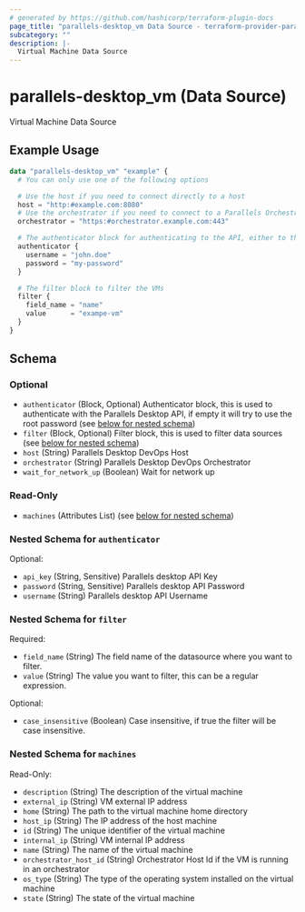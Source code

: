 ```yaml
---
# generated by https://github.com/hashicorp/terraform-plugin-docs
page_title: "parallels-desktop_vm Data Source - terraform-provider-parallels-desktop"
subcategory: ""
description: |-
  Virtual Machine Data Source
---
```


# parallels-desktop_vm (Data Source)

Virtual Machine Data Source

## Example Usage

```terraform
data "parallels-desktop_vm" "example" {
  # You can only use one of the following options

  # Use the host if you need to connect directly to a host
  host = "http:#example.com:8080"
  # Use the orchestrator if you need to connect to a Parallels Orchestrator
  orchestrator = "https:#orchestrator.example.com:443"

  # The authenticator block for authenticating to the API, either to the host or orchestrator
  authenticator {
    username = "john.doe"
    password = "my-password"
  }

  # The filter block to filter the VMs
  filter {
    field_name = "name"
    value      = "exampe-vm"
  }
}
```

<!-- schema generated by tfplugindocs -->
## Schema

### Optional

- `authenticator` (Block, Optional) Authenticator block, this is used to authenticate with the Parallels Desktop API, if empty it will try to use the root password (see [below for nested schema](#nestedblock--authenticator))
- `filter` (Block, Optional) Filter block, this is used to filter data sources (see [below for nested schema](#nestedblock--filter))
- `host` (String) Parallels Desktop DevOps Host
- `orchestrator` (String) Parallels Desktop DevOps Orchestrator
- `wait_for_network_up` (Boolean) Wait for network up

### Read-Only

- `machines` (Attributes List) (see [below for nested schema](#nestedatt--machines))

<a id="nestedblock--authenticator"></a>
### Nested Schema for `authenticator`

Optional:

- `api_key` (String, Sensitive) Parallels desktop API Key
- `password` (String, Sensitive) Parallels desktop API Password
- `username` (String) Parallels desktop API Username


<a id="nestedblock--filter"></a>
### Nested Schema for `filter`

Required:

- `field_name` (String) The field name of the datasource where you want to filter.
- `value` (String) The value you want to filter, this can be a regular expression.

Optional:

- `case_insensitive` (Boolean) Case insensitive, if true the filter will be case insensitive.


<a id="nestedatt--machines"></a>
### Nested Schema for `machines`

Read-Only:

- `description` (String) The description of the virtual machine
- `external_ip` (String) VM external IP address
- `home` (String) The path to the virtual machine home directory
- `host_ip` (String) The IP address of the host machine
- `id` (String) The unique identifier of the virtual machine
- `internal_ip` (String) VM internal IP address
- `name` (String) The name of the virtual machine
- `orchestrator_host_id` (String) Orchestrator Host Id if the VM is running in an orchestrator
- `os_type` (String) The type of the operating system installed on the virtual machine
- `state` (String) The state of the virtual machine
